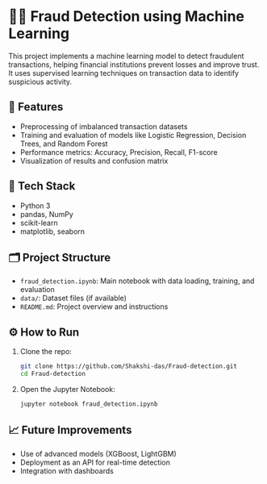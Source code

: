 
# 🕵️‍♀️ Fraud Detection using Machine Learning

This project implements a machine learning model to detect fraudulent transactions, helping financial institutions prevent losses and improve trust. It uses supervised learning techniques on transaction data to identify suspicious activity.

## 🚀 Features

- Preprocessing of imbalanced transaction datasets
- Training and evaluation of models like Logistic Regression, Decision Trees, and Random Forest
- Performance metrics: Accuracy, Precision, Recall, F1-score
- Visualization of results and confusion matrix

## 🧰 Tech Stack

- Python 3
- pandas, NumPy
- scikit-learn
- matplotlib, seaborn

## 🗂️ Project Structure

- `fraud_detection.ipynb`: Main notebook with data loading, training, and evaluation
- `data/`: Dataset files (if available)
- `README.md`: Project overview and instructions

## ⚙️ How to Run

1. Clone the repo:
   ```bash
   git clone https://github.com/Shakshi-das/Fraud-detection.git
   cd Fraud-detection
   ```

2. Open the Jupyter Notebook:
   ```bash
   jupyter notebook fraud_detection.ipynb
   ```

## 📈 Future Improvements

- Use of advanced models (XGBoost, LightGBM)
- Deployment as an API for real-time detection
- Integration with dashboards

